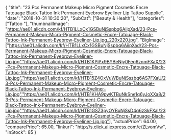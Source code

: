 {
	"title": "23 Pcs Permanent Makeup Micro Pigment Cosmetic Encre Tatouage Black Tattoo Ink Permanent Eyebrow Eyeliner Lip Tattoo Supplie",
	"date": "2018-10-31 10:30:20",
	"SubCat": ["Beauty & Health"],
	"categories": ["Tattoo "],
	"thumbnailImage": "https://ae01.alicdn.com/kf/HTB1LLxCx1GSBuNjSspbq6AiipXad/23-Pcs-Permanent-Makeup-Micro-Pigment-Cosmetic-Encre-Tatouage-Black-Tattoo-Ink-Permanent-Eyebrow-Eyeliner-Lip.jpg_220x220.jpg",
	"BigImage": ["https://ae01.alicdn.com/kf/HTB1LLxCx1GSBuNjSspbq6AiipXad/23-Pcs-Permanent-Makeup-Micro-Pigment-Cosmetic-Encre-Tatouage-Black-Tattoo-Ink-Permanent-Eyebrow-Eyeliner-Lip.jpg","https://ae01.alicdn.com/kf/HTB1KPiPx9BYBeNjy0Feq6znmFXaX/23-Pcs-Permanent-Makeup-Micro-Pigment-Cosmetic-Encre-Tatouage-Black-Tattoo-Ink-Permanent-Eyebrow-Eyeliner-Lip.jpg","https://ae01.alicdn.com/kf/HTB15Z4OxVuWBuNjSszbq6AS7FXaU/23-Pcs-Permanent-Makeup-Micro-Pigment-Cosmetic-Encre-Tatouage-Black-Tattoo-Ink-Permanent-Eyebrow-Eyeliner-Lip.jpg","https://ae01.alicdn.com/kf/HTB1KHA9pwKTBuNkSne1q6yJoXXa8/23-Pcs-Permanent-Makeup-Micro-Pigment-Cosmetic-Encre-Tatouage-Black-Tattoo-Ink-Permanent-Eyebrow-Eyeliner-Lip.jpg","https://ae01.alicdn.com/kf/HTB1GSZ3pyOYBuNjSsD4q6zSkFXal/23-Pcs-Permanent-Makeup-Micro-Pigment-Cosmetic-Encre-Tatouage-Black-Tattoo-Ink-Permanent-Eyebrow-Eyeliner-Lip.jpg"],
	"actualPrice": 64.00,
	"comparePrice": 65.00,
	"linkurl": "http://s.click.aliexpress.com/e/ZLvomVw",
	"inStock": 85
}
